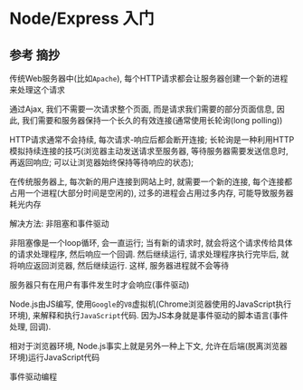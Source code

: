 # Node/Express 入门

## 参考 摘抄

传统Web服务器中(比如`Apache`), 每个HTTP请求都会让服务器创建一个新的进程来处理这个请求

通过Ajax, 我们不需要一次请求整个页面, 而是请求我们需要的部分页面信息, 因此, 我们需要和服务器保持一个长久的有效连接(通常使用长轮询(long polling))

HTTP请求通常不会持续, 每次请求-响应后都会断开连接; 长轮询是一种利用HTTP模拟持续连接的技巧(浏览器主动发送请求至服务器, 等待服务器需要发送信息时, 再返回响应; 可以让浏览器始终保持等待响应的状态);

在传统服务器上, 每次新的用户连接到网站上时, 就需要一个新的连接, 每个连接都占用一个进程(大部分时间是空闲的), 过多的进程会占用过多内存, 可能导致服务器耗光内存

解决方法: 非阻塞和事件驱动

非阻塞像是一个loop循环, 会一直运行; 当有新的请求时, 就会将这个请求传给具体的请求处理程序, 然后响应一个回调. 然后继续运行, 请求处理程序执行完毕后, 就将响应返回浏览器, 然后继续运行. 这样, 服务器进程就不会等待

服务器只有在用户有事件发生时才会响应(事件驱动)

Node.js由JS编写, 使用`Google`的`V8`虚拟机(Chrome浏览器使用的JavaScript执行环境), 来解释和执行`JavaScript`代码. 因为JS本身就是事件驱动的脚本语言(事件处理, 回调).

相对于浏览器环境, Node.js事实上就是另外一种上下文, 允许在后端(脱离浏览器环境)运行JavaScript代码

事件驱动编程